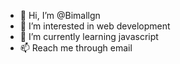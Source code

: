 - 👋 Hi, I’m @Bimallgn
- 👀 I’m interested in web development 
- 🌱 I’m currently learning javascript
- 📫 Reach me through email 

<!---
Bimallgn/Bimallgn is a ✨ special ✨ repository because its `README.md` (this file) appears on your GitHub profile.
You can click the Preview link to take a look at your changes.
--->
